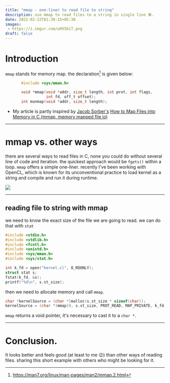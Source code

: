 ```yaml
---
title: "mmap - one-liner to read file to string"
description: use mmap to read files to a string in single line 🛠️.
date: 2022-02-22T01:39:15+05:30
images:
 - https://i.imgur.com/w9X5biT.png
draft: false
---
```


# Introduction

`mmap` stands for memory map. the declaration[^1] is given below:

```c
       #include <sys/mman.h>

       void *mmap(void *addr, size_t length, int prot, int flags,
                  int fd, off_t offset);
       int munmap(void *addr, size_t length);
```

* My article is partly inspired by [Jacob Sorber's](https://www.youtube.com/channel/UCwd5VFu4KoJNjkWJZMFJGHQ) [How to Map Files into Memory in C (mmap, memory mapped file io)](https://www.youtube.com/watch?v=m7E9piHcfr4)

---

# mmap vs. other ways

there are several ways to read files in C, none you could do without several line of code and iteration. the quickest approach would be `fgets()` within a loop. `mmap` offers a simple one-liner. recently I've been working with OpenCL, which is known for its unconventional practice to load kernel as a string and compile and run it during runtime.

![](https://media.giphy.com/media/sEJ2j80ZmgXPOlEYEt/giphy.gif)

---

## reading file to string with mmap

we need to know the exact size of the file we are going to read. we can do that with `stat`

```c
#include <stdio.h>
#include <stdlib.h>
#include <fcntl.h>
#include <unistd.h>
#include <sys/mman.h>
#include <sys/stat.h>

int k_fd = open("kernel.cl", O_RDONLY);
struct stat s;
fstat(k_fd, &s);
printf("%d\n", s.st_size);
```

then we need to allocate memory and call `mmap`.

```c
char *kernelSource = (char *)malloc(s.st_size * sizeof(char));
kernelSource = (char *)mmap(0, s.st_size, PROT_READ, MAP_PRIVATE, k_fd, 0);
```

`mmap` returns a void pointer, it's necessary to cast it to a `char *`.

---

# Conclusion.

It looks better and feels good (at least to me :wink:) than other ways of reading files. sharing this short example with others who might be looking for it.


[^1]: https://man7.org/linux/man-pages/man2/mmap.2.html 